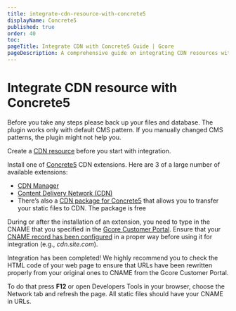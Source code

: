 ```yaml
---
title: integrate-cdn-resource-with-concrete5
displayName: Concrete5
published: true
order: 40
toc:
pageTitle: Integrate CDN with Concrete5 Guide | Gcore
pageDescription: A comprehensive guide on integrating CDN resources with Concrete5 CMS to enhance your site's speed and user experience.
---
```

# Integrate CDN resource with Concrete5

Before you take any steps please back up your files and database. The plugin works only with default CMS pattern. If you manually changed CMS patterns, the plugin might not help you.

Create a <a href="https://gcore.com/docs/cdn/getting-started/create-a-cdn-resource/create-a-cdn-resource-for-only-static-files" target="_blank">CDN resource</a> before you start with integration.

Install one of <a href="https://concrete5.org" target="_blank">Concrete5</a> CDN extensions. Here are 3 of a large number of available extensions: 

- <a href="https://concrete5.org/marketplace/addons/cdn-manager" target="_blank">CDN Manager</a>
- <a href="https://marketplace.concretecms.com/marketplace/addons/content-delivery-network-cdn/" target="_blank">Content Delivery Network (CDN)</a>
- There’s also a <a href="https://github.com/concrete5/concrete5/pull/771" target="_blank">CDN package for Сoncrete5</a> that allows you to transfer your static files to CDN. The package is free

During or after the installation of an extension, you need to type in the CNAME that you specified in the <a href="https://accounts.gcore.com/reports/dashboard" target="_blank">Gcore Customer Portal</a>. Ensure that your <a href="https://gcore.com/docs/cdn/cdn-resource-options/general/create-and-set-a-custom-domain-for-the-content-delivery-via-cdn" target="_blank">CNAME record has been configured</a> in a proper way before using it for integration (e.g., *cdn.site.com*).

Integration has been completed! We highly recommend you to check the HTML code of your web page to ensure that URLs have been rewritten properly from your original ones to CNAME from the Gcore Customer Portal.

To do that press **F12** or open Developers Tools in your browser, choose the Network tab and refresh the page. All static files should have your CNAME in URLs.